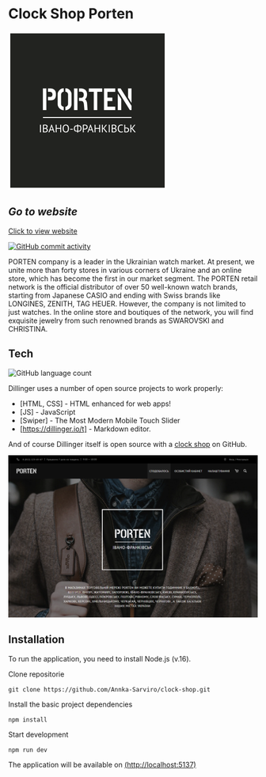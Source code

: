 # Clock Shop Porten
[![ClockShop](src/images/preview.png)](src/images/preview.png)

## _Go to website_
[Click to view website](https://annka-sarviro.github.io/clock-shop/)

[![GitHub commit activity](https://img.shields.io/github/commit-activity/w/Annka-Sarviro/clock-shop)](https://img.shields.io/github/commit-activity/w/Annka-Sarviro/clock-shop)

PORTEN company is a leader in the Ukrainian watch market. At present, we unite more than forty stores in various corners of Ukraine and an online store, which has become the first in our market segment. The PORTEN retail network is the official distributor of over 50 well-known watch brands, starting from Japanese CASIO and ending with Swiss brands like LONGINES, ZENITH, TAG HEUER. However, the company is not limited to just watches. In the online store and boutiques of the network, you will find exquisite jewelry from such renowned brands as SWAROVSKI and CHRISTINA.

## Tech
![GitHub language count](https://img.shields.io/github/languages/count/Annka-Sarviro/clock-shop)

Dillinger uses a number of open source projects to work properly:

- [HTML, CSS] - HTML enhanced for web apps!
- [JS] - JavaScript 
- [Swiper] - The Most Modern Mobile Touch Slider
- [https://dillinger.io/t] - Markdown editor.


And of course Dillinger itself is open source with a [clock shop](https://github.com/Annka-Sarviro/clock-shop) on GitHub.

[![HeroPage](src/images/preview2.png)](src/images/preview2.png)

## Installation

To run the application, you need to install Node.js (v.16).

Clone repositorie
```code
git clone https://github.com/Annka-Sarviro/clock-shop.git
```
Install the basic project dependencies 
```code
npm install
```
Start development 
```code
npm run dev
```
The application will be available on [(http://localhost:5137)](http://localhost:5137)


